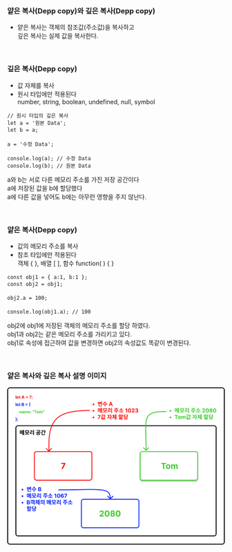 ### 얕은 복사(Depp copy)와 깊은 복사(Depp copy)

- 얕은 복사는 객체의 참조값(주소값)을 복사하고 <br>
  깊은 복사는 실제 값을 복사한다.

<br>

### 깊은 복사(Depp copy)

- 값 자체를 복사
- 원시 타입에만 적용된다 <br>
  number, string, boolean, undefined, null, symbol

```
// 원시 타입의 깊은 복사
let a = '원본 Data';
let b = a;

a = '수정 Data';

console.log(a); // 수정 Data
console.log(b); // 원본 Data
```

a와 b는 서로 다른 메모리 주소를 가진 저장 공간이다 <br>
a에 저장된 값을 b에 할당했다 <br>
a에 다른 값을 넣어도 b에는 아무런 영향을 주지 않난다. <br>

<br>

### 얕은 복사(Depp copy)

- 값의 메모리 주소를 복사
- 참조 타입에만 적용된다 <br>
  객체 { }, 배열 [ ], 함수 function( ) { }

```
const obj1 = { a:1, b:1 };
const obj2 = obj1;

obj2.a = 100;

console.log(obj1.a); // 100

```

obj2에 obj1에 저장된 객체의 메모리 주소를 할당 하였다. <br>
obj1과 obj2는 같은 메모리 주소를 가리키고 있다. <br>
obj1로 속성에 접근하여 값을 변경하면 obj2의 속성값도 똑같이 변경된다.

<br>

### 얕은 복사와 깊은 복사 설명 이미지

<img src="image/Deep_Copy_Shallow_Copy.png"/>
